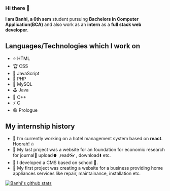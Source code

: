 ### Hi there 👋


**I am Banhi, a 6th sem** student pursuing **Bachelors in Computer Application(BCA)** and also work as an **intern** as a **full stack web developer**.

## Languages/Technologies which I work on

- ⭐ HTML 
- :trophy: CSS
- 🥇 JavaScript  
- 🧩 PHP
- 👑 MySQL
- 🕹️ Java
- 🌈 C++
- ⚡ C
- 😃 Prologue

## My internship history

- 🌠 I’m currently working on a hotel management system based on **react**. Hoorah! 🔥
- 🥉 My last project was a website for an foundation for economic research for journal📙 upload⬆️ ,read👓 , download⬇️ etc.
- 🥈 I developed a CMS based on school 🏫.
- 🥇 My first project was creating a website for a business providing home appliances services like repair, maintainance, installation etc.

[![Banhi's github stats](https://github-readme-stats.vercel.app/api?username=BanhiBikash&count_private=true&show_icons=true&theme=radical&hide_rank=false)](https://github.com/anuraghazra/github-readme-stats)
